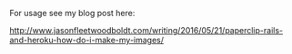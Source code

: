For usage see my blog post here:

http://www.jasonfleetwoodboldt.com/writing/2016/05/21/paperclip-rails-and-heroku-how-do-i-make-my-images/